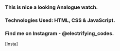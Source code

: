 ### This is nice a looking Analogue watch.

### Technologies Used: HTML, CSS & JavaScript.

### Find me on Instagram - @electrifying_codes.

[Insta]
